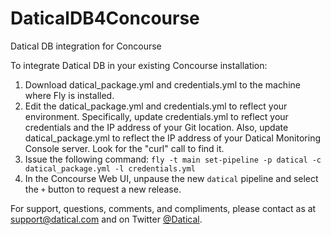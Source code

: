 # DaticalDB4Concourse
Datical DB integration for Concourse

To integrate Datical DB in your existing Concourse installation:

1. Download datical_package.yml and credentials.yml to the machine where Fly is installed.
2. Edit the datical_package.yml and credentials.yml to reflect your environment. Specifically, update credentials.yml to reflect your credentials and the IP address of your Git location. Also, update datical_package.yml to reflect the IP address of your Datical Monitoring Console server. Look for the "curl" call to find it.
2. Issue the following command: `fly -t main set-pipeline -p datical -c datical_package.yml -l credentials.yml`
3. In the Concourse Web UI, unpause the new `datical` pipeline and select the `+` button to request a new release.

For support, questions, comments, and compliments, please contact as at support@datical.com and on Twitter [@Datical](https://twitter.com/Datical).


